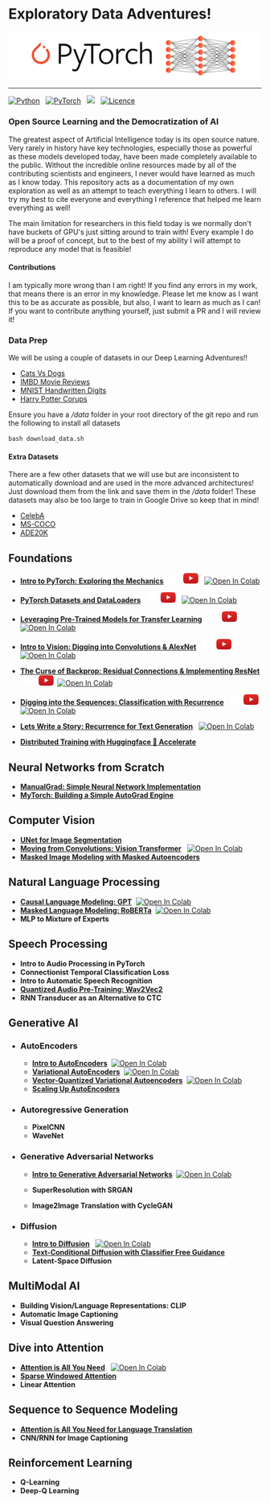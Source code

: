 # Exploratory Data Adventures!

![banner](src/visuals/banner.png)

---
[![Python](https://img.shields.io/badge/python-3670A0?style=for-the-badge&logo=python&logoColor=ffdd54)](https://www.python.org/) &nbsp; 
[![PyTorch](https://img.shields.io/badge/PyTorch-%23EE4C2C.svg?style=for-the-badge&logo=PyTorch&logoColor=white)](https://pytorch.org/) &nbsp; 
[![](https://img.shields.io/badge/contributors-welcome-informational?style=for-the-badge)](https://github.com/priyammaz/HAL-DL-From-Scratch/graphs/contributors) &nbsp;
[![Licence](https://img.shields.io/github/license/Ileriayo/markdown-badges?style=for-the-badge)](./LICENSE)

### Open Source Learning and the Democratization of AI

The greatest aspect of Artificial Intelligence today is its open source nature. Very rarely in history have key technologies, especially those as powerful as these models developed today, have been made completely available to the public. Without the incredible online resources made by all of the contributing scientists and engineers, I never would have learned as much as I know today. This repository acts as a documentation of my own exploration as well as an attempt to teach everything I learn to others. I will try my best to cite everyone and everything I reference that helped me learn everything as well!

The main limitation for researchers in this field today is we normally don't have buckets of GPU's just sitting around to train with! Every example I do will be a proof of concept, but to the best of my ability I will attempt to reproduce any model that is feasible!

#### Contributions

I am typically more wrong than I am right! If you find any errors in my work, that means there is an error in my knowledge. Please let me know as I want this to be as accurate as possible, but also, I want to learn as much as I can! If you want to contribute anything yourself, just submit a PR and I will review it!

### Data Prep ###
We will be using a couple of datasets in our Deep Learning Adventures!!
- [Cats Vs Dogs](https://www.microsoft.com/en-us/download/details.aspx?id=54765)
- [IMBD Movie Reviews](https://ai.stanford.edu/~amaas/data/sentiment/)
- [MNIST Handwritten Digits](https://pytorch.org/vision/stable/datasets.html)
- [Harry Potter Corups](https://github.com/formcept/whiteboard/tree/master/nbviewer/notebooks/data/harrypotter)

Ensure you have a */data* folder in your root directory of the git repo and run the following to install all datasets
```
bash download_data.sh 
```
#### Extra Datasets ####
There are a few other datasets that we will use but are inconsistent to automatically download and are used in the more advanced architectures! Just download them from the link and save them in the */data* folder! These datasets may also be too large to train in Google Drive so keep that in mind!
- [CelebA](https://www.kaggle.com/datasets/jessicali9530/celeba-dataset)
- [MS-COCO](https://cocodataset.org/#download)
- [ADE20K](http://sceneparsing.csail.mit.edu/)

## Foundations
- [**Intro to PyTorch: Exploring the Mechanics**](PyTorch%20Basics/Intro%20to%20PyTorch/) &nbsp; [<img src="src/visuals/x_logo.png" alt="drawing" style="width:20px;"/>](https://x.com/data_adventurer/status/1834073826612707543)&nbsp; [<img src="src/visuals/play_button.png" alt="drawing" style="width:30px;"/>](https://youtu.be/d86lJxKInYg?feature=shared) &nbsp; [![Open In Colab](https://colab.research.google.com/assets/colab-badge.svg)](https://colab.research.google.com/drive/1YQanR0ME7ThsU9YwLzXhGvYGOdH2ErSa?usp=sharing)


- [**PyTorch Datasets and DataLoaders**](PyTorch%20Basics/PyTorch%20DataLoaders/) &nbsp; [<img src="src/visuals/x_logo.png" alt="drawing" style="width:20px;"/>](https://x.com/data_adventurer/status/1834084927215730801)&nbsp; [<img src="src/visuals/play_button.png" alt="drawing" style="width:30px;"/>](https://youtu.be/S8X6qcColBY?feature=shared)  &nbsp; [![Open In Colab](https://colab.research.google.com/assets/colab-badge.svg)](https://colab.research.google.com/drive/1nurV-kJmoPYlXP-qNAGGLsFXuS3lpNil?usp=sharing)


- [**Leveraging Pre-Trained Models for Transfer Learning**](PyTorch%20Basics/Basics%20of%20Transfer%20Learning/) &nbsp; [<img src="src/visuals/x_logo.png" alt="drawing" style="width:20px;"/>](https://x.com/data_adventurer/status/1839491569533223011)&nbsp; [<img src="src/visuals/play_button.png" alt="drawing" style="width:30px;"/>](https://www.youtube.com/watch?v=c6VTUx0EdqM)&nbsp; [![Open In Colab](https://colab.research.google.com/assets/colab-badge.svg)](https://colab.research.google.com/drive/1KYCINwxq-y8QOMCRylsxDaP9RCUHz-bV?usp=sharing)


- [**Intro to Vision: Digging into Convolutions & AlexNet**](PyTorch%20for%20Computer%20Vision/Intro%20to%20Vision/) &nbsp; [<img src="src/visuals/x_logo.png" alt="drawing" style="width:20px;"/>](https://x.com/data_adventurer/status/1882126373633872065)&nbsp; [<img src="src/visuals/play_button.png" alt="drawing" style="width:30px;"/>](https://youtu.be/WoIxtSBYyYA)&nbsp; [![Open In Colab](https://colab.research.google.com/assets/colab-badge.svg)](https://colab.research.google.com/drive/1BE-y1876znMeijFu4AX4qcZdt-fs8o7a?usp=sharing)


- [**The Curse of Backprop: Residual Connections & Implementing ResNet**](PyTorch%20for%20Computer%20Vision/ResNet/) &nbsp; [<img src="src/visuals/x_logo.png" alt="drawing" style="width:20px;"/>](https://x.com/data_adventurer/status/1883133149317829104)&nbsp; [<img src="src/visuals/play_button.png" alt="drawing" style="width:30px;"/>](https://www.youtube.com/watch?v=TqIU9K8nNhs)&nbsp; [![Open In Colab](https://colab.research.google.com/assets/colab-badge.svg)](https://colab.research.google.com/drive/1OPnOApHCcZFFWkw-zfhNvfyQeswQxgea?usp=sharing)


- [**Digging into the Sequences: Classification with Recurrence**](PyTorch%20for%20NLP/Recurrent%20Neural%20Networks/IMDB%20Classification/) &nbsp; [<img src="src/visuals/x_logo.png" alt="drawing" style="width:20px;"/>](https://x.com/data_adventurer/status/1883135474476208152)&nbsp; [<img src="src/visuals/play_button.png" alt="drawing" style="width:30px;"/>](https://www.youtube.com/watch?v=UBjmWHX8xlI)&nbsp; [![Open In Colab](https://colab.research.google.com/assets/colab-badge.svg)](https://colab.research.google.com/drive/1c98opjQt1w-HTp10U1myjSWU9acDsaV4?usp=sharing)


- [**Lets Write a Story: Recurrence for Text Generation**](PyTorch%20for%20NLP/Recurrent%20Neural%20Networks/Harry%20Potter%20Generation/) &nbsp; [![Open In Colab](https://colab.research.google.com/assets/colab-badge.svg)](https://colab.research.google.com/drive/1KO4JeIHRiKxiRJdK7gY-B9bZGfDSvCt_?usp=sharing)

- [**Distributed Training with Huggingface 🤗 Accelerate**](PyTorch%20Basics/Huggingface%20Accelerate/)

## Neural Networks from Scratch ##
- [**ManualGrad: Simple Neural Network Implementation**](Neural%20Networks%20from%20Scratch/ManualGrad/)
- [**MyTorch: Building a Simple AutoGrad Engine**](Neural%20Networks%20from%20Scratch/AutoGrad/)
  
## Computer Vision ##

- [**UNet for Image Segmentation**](PyTorch%20for%20Computer%20Vision/UNET%20for%20Segmentation/)
- [**Moving from Convolutions: Vision Transformer**](PyTorch%20for%20Computer%20Vision/Vision%20Transformer) &nbsp; [![Open In Colab](https://colab.research.google.com/assets/colab-badge.svg)](https://colab.research.google.com/drive/1Mh-yaSWwfTs1UcOdRQjRIvLuj6PU6liZ?usp=sharing)
- [**Masked Image Modeling with Masked Autoencoders**](PyTorch%20for%20Computer%20Vision/Masked%20AutoEncoder/)
  
## Natural Language Processing ##
- [**Causal Language Modeling: GPT**](PyTorch%20for%20NLP/GPT%20for%20Causal%20Language%20Models)&nbsp; [![Open In Colab](https://colab.research.google.com/assets/colab-badge.svg)](https://colab.research.google.com/drive/1DZ406Ytb-ls1jDI1BovARwYq__ptr1Tx?usp=sharing)
- [**Masked Language Modeling: RoBERTa**](PyTorch%20for%20NLP/RoBERTa%20for%20Masked%20Language%20Models)&nbsp; [![Open In Colab](https://colab.research.google.com/assets/colab-badge.svg)](https://colab.research.google.com/drive/1MChQ84-1VKBbjNCmzPQL02hxl-gckEYh?usp=sharing)
- **MLP to Mixture of Experts**

## Speech Processing ##
- **Intro to Audio Processing in PyTorch**
- **Connectionist Temporal Classification Loss**
- **Intro to Automatic Speech Recognition**
- [**Quantized Audio Pre-Training: Wav2Vec2**](PyTorch%20for%20Audio/Wav2Vec2/)
- **RNN Transducer as an Alternative to CTC**

## Generative AI
- ### AutoEncoders ##
  - [**Intro to AutoEncoders**](PyTorch%20for%20Generation/AutoEncoders/Intro%20to%20AutoEncoders/Intro_To_AutoEncoders.ipynb)&nbsp; [![Open In Colab](https://colab.research.google.com/assets/colab-badge.svg)](https://colab.research.google.com/drive/1DldfPN9q1uSA4UkZYHV-3Ms5be333EKN?usp=sharing)
  - [**Variational AutoEncoders**](PyTorch%20for%20Generation/AutoEncoders/Intro%20to%20AutoEncoders/Variational_AutoEncoders.ipynb)&nbsp; [![Open In Colab](https://colab.research.google.com/assets/colab-badge.svg)](https://colab.research.google.com/drive/1_NLc6g5UJ-tmRUXZbF5r1FgWoEApaLmH?usp=sharing)
  - [**Vector-Quantized Variational Autoencoders**](PyTorch%20for%20Generation/AutoEncoders/Intro%20to%20AutoEncoders/Vector_Quantized_Variational_AutoEncoders.ipynb)&nbsp; [![Open In Colab](https://colab.research.google.com/assets/colab-badge.svg)](https://colab.research.google.com/drive/1QqdHlnfJV5BATUymrXy-wi3F8YUIQFpl?usp=sharing)
  - [**Scaling Up AutoEncoders**](PyTorch%20for%20Generation/AutoEncoders/Scaling%20up%20AutoEncoders/)

- ### Autoregressive Generation ##
  - **PixelCNN**
  - **WaveNet**
- ### Generative Adversarial Networks ##
  - [**Intro to Generative Adversarial Networks**](PyTorch%20for%20Generation/Generative%20Adversarial%20Network/Intro%20to%20GANs/)&nbsp; [![Open In Colab](https://colab.research.google.com/assets/colab-badge.svg)](https://colab.research.google.com/drive/1s2zEnDKo0zr4hqzSmsDzQvWHs40KPkgz?usp=sharing)
  
  - **SuperResolution with SRGAN**
  - **Image2Image Translation with CycleGAN**

- ### Diffusion ##
  - [**Intro to Diffusion**](PyTorch%20for%20Generation/Diffusion/Intro%20to%20Diffusion/) &nbsp; [![Open In Colab](https://colab.research.google.com/assets/colab-badge.svg)](https://colab.research.google.com/drive/1KBupTiAId1LO67IcM-yn3xkK81aj06sG?usp=sharing)
  - [**Text-Conditional Diffusion with Classifier Free Guidance**](PyTorch%20for%20Generation/Diffusion/Conditional%20Diffusion/)
  - **Latent-Space Diffusion**

## MultiModal AI ##
- **Building Vision/Language Representations: CLIP**
- **Automatic Image Captioning**
- **Visual Question Answering**

## Dive into Attention ##
- [**Attention is All You Need**](PyTorch%20for%20Transformers/Attention%20Mechanisms/Attention/) &nbsp; [![Open In Colab](https://colab.research.google.com/assets/colab-badge.svg)](https://colab.research.google.com/drive/1RG-JdVTvLr7Z2XUSbDha--kXhYqUaBs7?usp=sharing)
- [**Sparse Windowed Attention**](PyTorch%20for%20Transformers/Attention%20Mechanisms/Sliding%20Window%20Attention/)
- **Linear Attention**

## Sequence to Sequence Modeling ##
- [**Attention is All You Need for Language Translation**](PyTorch%20for%20NLP/Seq2Seq%20for%20Neural%20Machine%20Translation/)
- **CNN/RNN for Image Captioning**

## Reinforcement Learning
- **Q-Learning**
- **Deep-Q Learning**
